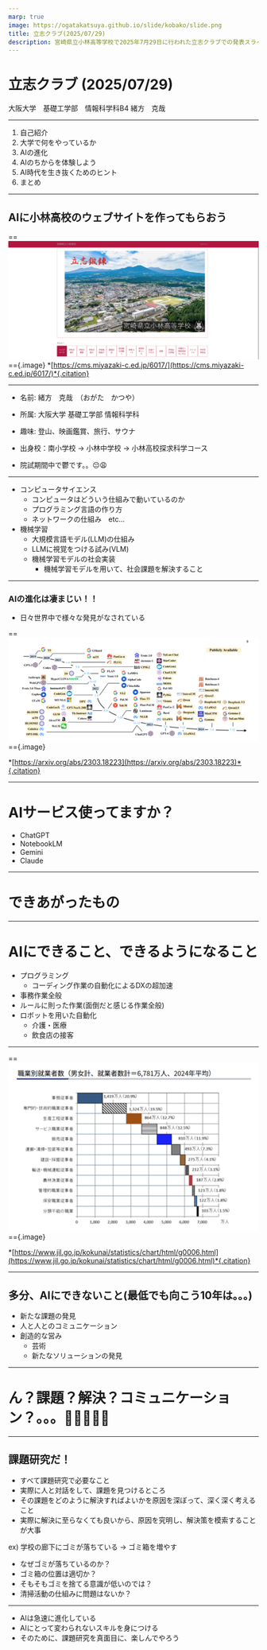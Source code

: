 ```yaml
---
marp: true
image: https://ogatakatsuya.github.io/slide/kobako/slide.png
title: 立志クラブ(2025/07/29)
description: 宮崎県立小林高等学校で2025年7月29日に行われた立志クラブでの発表スライド。
---
```

<!-- paginate: true -->

# 立志クラブ (2025/07/29)

大阪大学　基礎工学部　情報科学科B4
緒方　克哉

---
<!-- _header: Agenda -->

1. 自己紹介
1. 大学で何をやっているか
1. AIの進化
1. AIのちからを体験しよう
1. AI時代を生き抜くためのヒント
1. まとめ

---

<!-- _header: AIのちからを体験しよう -->

## AIに小林高校のウェブサイトを作ってもらおう

==![w:700](./images/kobako-hp.png)=={.image}
*[https://cms.miyazaki-c.ed.jp/6017/](https://cms.miyazaki-c.ed.jp/6017/)*{.citation}

---

<!-- _header: 自己紹介 -->

- 名前: 緒方　克哉　（おがた　かつや）
- 所属: 大阪大学 基礎工学部 情報科学科
- 趣味: 登山、映画鑑賞、旅行、サウナ
- 出身校：南小学校 -> 小林中学校 -> 小林高校探求科学コース

- 院試期間中で鬱です。。😔😩

---

<!-- _header: 大学で何をやっているか -->

- コンピュータサイエンス
    - コンピュータはどういう仕組みで動いているのか
    - プログラミング言語の作り方
    - ネットワークの仕組み　etc...
- 機械学習
    - 大規模言語モデル(LLM)の仕組み
    - LLMに視覚をつける試み(VLM)
    - 機械学習モデルの社会実装
        - 機械学習モデルを用いて、社会課題を解決すること
---

<!-- _header: AIの進化 -->

### AIの進化は凄まじい！！
- 日々世界中で様々な発見がなされている

==![w:1000](./images/ai-eval.png)=={.image}

*[https://arxiv.org/abs/2303.18223](https://arxiv.org/abs/2303.18223)*{.citation}

---
<!-- _header: AIの進化 -->

# AIサービス使ってますか？
- ChatGPT
- NotebookLM
- Gemini
- Claude

---

<!-- _header: AIのちからを体験しよう -->

# できあがったもの

---

<!-- _header: AI時代を生き抜くためのヒント -->

# AIにできること、できるようになること

- プログラミング
    - コーディング作業の自動化によるDXの超加速
- 事務作業全般
- ルールに則った作業(面倒だと感じる作業全般)
- ロボットを用いた自動化
    - 介護・医療
    - 飲食店の接客

---

<!-- _header: AI時代を生き抜くためのヒント -->

==![w:800](./images/statistic.png)=={.image}

*[https://www.jil.go.jp/kokunai/statistics/chart/html/g0006.html](https://www.jil.go.jp/kokunai/statistics/chart/html/g0006.html)*{.citation}

---

<!-- _header: AI時代を生き抜くためのヒント -->

## 多分、AIにできないこと(最低でも向こう10年は。。。)

- 新たな課題の発見
- 人と人とのコミュニケーション
- 創造的な営み
    - 芸術
    - 新たなソリューションの発見

---

<!-- _header: AI時代を生き抜くためのヒント -->

# ん？課題？解決？コミュニケーション？。。。🤔🤔🤔🤔🤔

---

<!-- _header: AI時代を生き抜くためのヒント -->

##  課題研究だ！

- すべて課題研究で必要なこと
- 実際に人と対話をして、課題を見つけるところ
- その課題をどのように解決すればよいかを原因を深ぼって、深く深く考えること
- 実際に解決に至らなくても良いから、原因を究明し、解決策を模索することが大事

ex) 学校の廊下にゴミが落ちている -> ゴミ箱を増やす
- なぜゴミが落ちているのか？
- ゴミ箱の位置は適切か？
- そもそもゴミを捨てる意識が低いのでは？
- 清掃活動の仕組みに問題はないか？

---

<!-- _header: まとめ -->

- AIは急速に進化している
- AIにとって変わられないスキルを身につける
- そのために、課題研究を真面目に、楽しんでやろう
